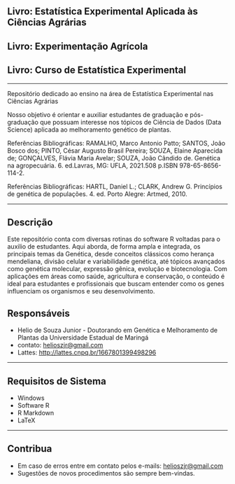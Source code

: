 ## Livro: Estatística Experimental Aplicada às Ciências Agrárias
## Livro: Experimentação Agrícola
## Livro: Curso de Estatística Experimental

---

Repositório dedicado ao ensino na área de Estatística Experimental nas Ciências Agrárias

Nosso objetivo é orientar e auxiliar estudantes de graduação e pós-graduação que possuam interesse nos tópicos de Ciência de Dados (Data Science) aplicada ao melhoramento genético de plantas. 

Referências Bibliográficas: RAMALHO, Marco Antonio Patto; SANTOS, João Bosco dos; PINTO, César Augusto Brasil Pereira; SOUZA, Elaine Aparecida de; GONÇALVES, Flávia Maria Avelar; SOUZA, João Cândido de. Genética na agropecuária. 6. ed.Lavras, MG: UFLA, 2021.508 p.ISBN 978-65-8656-114-2.

Referências Bibliográficas: HARTL, Daniel L.; CLARK, Andrew G. Princípios de genética de populações. 4. ed. Porto Alegre: Artmed, 2010.


---
## Descrição

Este repositório conta com diversas rotinas do software R voltadas para o auxilio de estudantes. Aqui aborda, de forma ampla e integrada, os principais temas da Genética, desde conceitos clássicos como herança mendeliana, divisão celular e variabilidade genética, até tópicos avançados como genética molecular, expressão gênica, evolução e biotecnologia. Com aplicações em áreas como saúde, agricultura e conservação, o conteúdo é ideal para estudantes e profissionais que buscam entender como os genes influenciam os organismos e seu desenvolvimento.

## Responsáveis

- Helio de Souza Junior - Doutorando em Genética e Melhoramento de Plantas da Universidade Estadual de Maringá 
- contato: helioszjr@gmail.com
- Lattes: http://lattes.cnpq.br/1667801399498296

---
## Requisitos de Sistema

- Windows
- Software R
- R Markdown
- LaTeX

---
## Contribua

- Em caso de erros entre em contato pelos e-mails: helioszjr@gmail.com
- Sugestões de novos procedimentos são sempre bem-vindas.

